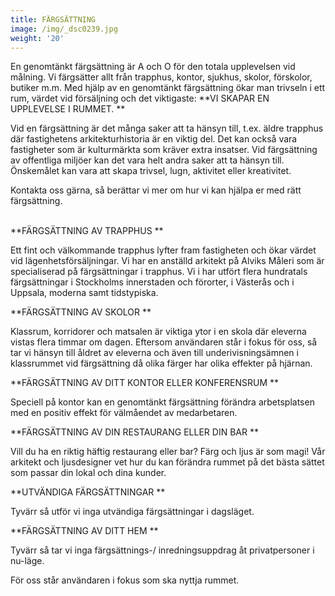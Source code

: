 ```yaml
---
title: FÄRGSÄTTNING
image: /img/_dsc0239.jpg
weight: '20'
---
```

En genomtänkt färgsättning är A och O för den totala upplevelsen vid målning. Vi färgsätter allt från trapphus, kontor, sjukhus, skolor, förskolor, butiker m.m. Med hjälp av en genomtänkt färgsättning ökar man trivseln i ett rum, värdet vid försäljning och det viktigaste: **VI SKAPAR EN UPPLEVELSE I RUMMET.**

Vid en färgsättning är det många saker att ta hänsyn till, t.ex. äldre trapphus där fastighetens arkitekturhistoria är en viktig del. Det kan också vara fastigheter som är kulturmärkta som kräver extra insatser. Vid färgsättning av offentliga miljöer kan det vara helt andra saker att ta hänsyn till. Önskemålet kan vara att skapa trivsel, lugn, aktivitet eller kreativitet.

Kontakta oss gärna, så berättar vi mer om hur vi kan hjälpa er med rätt färgsättning.

\
**FÄRGSÄTTNING AV TRAPPHUS**

Ett fint och välkommande trapphus lyfter fram fastigheten och ökar värdet vid lägenhetsförsäljningar. Vi har en anställd arkitekt på Alviks Måleri som är specialiserad på färgsättningar i trapphus.Vi i har utfört flera hundratals färgsättningar i Stockholms innerstaden och förorter, i Västerås och i Uppsala, moderna samt tidstypiska.



**FÄRGSÄTTNING AV SKOLOR**

Klassrum, korridorer och matsalen är viktiga ytor i en skola där eleverna vistas flera timmar om dagen. Eftersom användaren står i fokus för oss, så tar vi hänsyn till åldret av eleverna och även till underivisningsämnen i klassrummet vid färgsättning då olika färger har olika effekter på hjärnan. 

**FÄRGSÄTTNING AV DITT KONTOR ELLER KONFERENSRUM**

Speciell på kontor kan en genomtänkt färgsättning förändra arbetsplatsen med en positiv effekt för välmåendet av medarbetaren. 

**FÄRGSÄTTNING AV DIN RESTAURANG ELLER DIN BAR**

Vill du ha en riktig häftig restaurang eller bar? Färg och ljus är som magi! Vår arkitekt och ljusdesigner vet hur du kan förändra rummet på det bästa sättet som passar din lokal och dina kunder. 

**UTVÄNDIGA FÄRGSÄTTNINGAR**

Tyvärr så utför vi inga utvändiga färgsättningar i dagsläget.

**FÄRGSÄTTNING AV DITT HEM**

Tyvärr så tar vi inga färgsättnings-/ inredningsuppdrag åt privatpersoner i nu-läge.







För oss står användaren i fokus som ska nyttja rummet.
